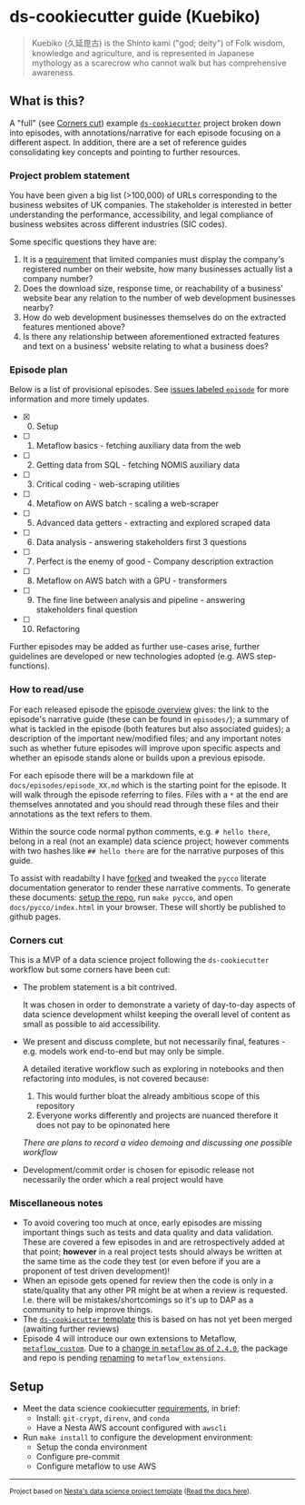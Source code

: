 # ds-cookiecutter guide (Kuebiko)

> Kuebiko (久延毘古) is the Shinto kami ("god; deity") of Folk wisdom, knowledge and agriculture, and is represented in Japanese mythology as a scarecrow who cannot walk but has comprehensive awareness.

## What is this?

A "full" (see [Corners cut](#corners-cut)) example [`ds-cookiecutter`](http://nestauk.github.io/ds-cookiecutter/) project broken down into episodes, with annotations/narrative for each episode focusing on a different aspect. In addition, there are a set of reference guides consolidating key concepts and pointing to further resources.

### Project problem statement

You have been given a big list (>100,000) of URLs corresponding to the business websites of UK companies.
The stakeholder is interested in better understanding the performance, accessibility, and legal compliance of business websites across different industries (SIC codes).

Some specific questions they have are:

1. It is a [requirement](https://www.gov.uk/running-a-limited-company/signs-stationery-and-promotional-material) that limited companies must display the company's registered number on their website, how many businesses actually list a company number?
2. Does the download size, response time, or reachability of a business' website bear any relation to the number of web development businesses nearby?
3. How do web development businesses themselves do on the extracted features mentioned above?
4. Is there any relationship between aforementioned extracted features and text on a business' website relating to what a business does?

### Episode plan

Below is a list of provisional episodes. See [issues labeled `episode`](https://github.com/nestauk/kuebiko/issues?q=is%3Aopen+label%3Aepisode+sort%3Acreated-asc) for more information and more timely updates.

- [x] 0. Setup
- [ ] 1. Metaflow basics - fetching auxiliary data from the web
- [ ] 2. Getting data from SQL - fetching NOMIS auxiliary data
- [ ] 3. Critical coding - web-scraping utilities
- [ ] 4. Metaflow on AWS batch - scaling a web-scraper
- [ ] 5. Advanced data getters - extracting and explored scraped data
- [ ] 6. Data analysis - answering stakeholders first 3 questions
- [ ] 7. Perfect is the enemy of good - Company description extraction
- [ ] 8. Metaflow on AWS batch with a GPU - transformers
- [ ] 9. The fine line between analysis and pipeline - answering stakeholders final question
- [ ] 10. Refactoring

Further episodes may be added as further use-cases arise, further guidelines are developed or new technologies adopted (e.g. AWS step-functions).

### How to read/use

For each released episode the [episode overview](docs/episode_overview.md) gives: the link to the episode's narrative guide (these can be found in `episodes/`); a summary of what is tackled in the episode (both features but also associated guides); a description of the important new/modified files; and any important notes such as whether future episodes will improve upon specific aspects and whether an episode stands alone or builds upon a previous episode.

For each episode there will be a markdown file at `docs/episodes/episode_XX.md` which is the starting point for the episode. It will walk through the episode referring to files. Files with a `*` at the end are themselves annotated and you should read through these files and their annotations as the text refers to them.

Within the source code normal python comments, e.g. `# hello there`, belong in a real (not an example) data science project; however comments with two hashes like `## hello there` are for the narrative purposes of this guide.

To assist with readabilty I have [forked](https://github.com/bishax/pycco) and tweaked the `pycco` literate documentation generator to render these narrative comments.
To generate these documents: [setup the repo](#setup), run `make pycco`, and open `docs/pycco/index.html` in your browser. These will shortly be published to github pages.

### Corners cut

This is a MVP of a data science project following the `ds-cookiecutter` workflow but some corners have been cut:

- The problem statement is a bit contrived.

  It was chosen in order to demonstrate a variety of day-to-day aspects of data science development whilst keeping the overall level of content as small as possible to aid accessibility.

- We present and discuss complete, but not necessarily final, features -
  e.g. models work end-to-end but may only be simple.

  A detailed iterative workflow such as exploring in notebooks and then refactoring into modules, is not covered because:

  1. This would further bloat the already ambitious scope of this repository
  2. Everyone works differently and projects are nuanced therefore it does not pay to be opinonated here

  _There are plans to record a video demoing and discussing one possible workflow_

- Development/commit order is chosen for episodic release not necessarily the order which a real project would have

### Miscellaneous notes

- To avoid covering too much at once, early episodes are missing important things such as tests and data quality and data validation. These are covered a few episodes in and are retrospectively added at that point; **however** in a real project tests should always be written at the same time as the code they test (or even before if you are a proponent of test driven development)!
- When an episode gets opened for review then the code is only in a state/quality that any other PR might be at when a review is requested. I.e. there will be mistakes/shortcomings so it's up to DAP as a community to help improve things.
- The [`ds-cookiecutter` template](https://github.com/nestauk/ds-cookiecutter/pull/92) this is based on has not yet been merged (awaiting further reviews)
- Episode 4 will introduce our own extensions to Metaflow, [`metaflow_custom`](https://github.com/nestauk/metaflow_custom/). Due to a [change in `metaflow` as of `2.4.0`](https://github.com/Netflix/metaflow/pull/691), the package and repo is pending [renaming](https://github.com/nestauk/metaflow_custom/pull/13) to `metaflow_extensions`.

## Setup

- Meet the data science cookiecutter [requirements](http://nestauk.github.io/ds-cookiecutter/quickstart), in brief:
  - Install: `git-crypt`, `direnv`, and `conda`
  - Have a Nesta AWS account configured with `awscli`
- Run `make install` to configure the development environment:
  - Setup the conda environment
  - Configure pre-commit
  - Configure metaflow to use AWS

---

<small><p>Project based on <a target="_blank" href="https://github.com/nestauk/ds-cookiecutter">Nesta's data science project template</a>
(<a href="http://nestauk.github.io/ds-cookiecutter">Read the docs here</a>).
</small>
